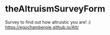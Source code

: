 # theAltruismSurveyForm
 
 Survey to find out how altruistic you are! :)
 https://egochamberpie.github.io/Alt/
